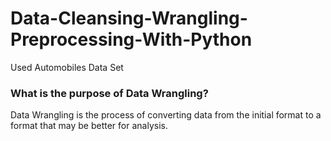 # Data-Cleansing-Wrangling-Preprocessing-With-Python
Used Automobiles Data Set

### What is the purpose of Data Wrangling?
Data Wrangling is the process of converting data from the initial format to a format that may be better for analysis.
